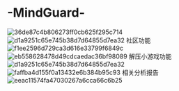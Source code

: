 # -MindGuard-
![36de87c4b806273ff0cb625f295c714](https://github.com/user-attachments/assets/959368f0-bba1-4db1-afc0-bf0574155ce5)
![d1a9251c65e745b38d7d64855d7ea32](https://github.com/user-attachments/assets/84079316-1087-4332-893b-6f1a64bbd038)
社区功能
![f1ee2596d729ca3d616e33799f6849c](https://github.com/user-attachments/assets/bcdf1417-4ffc-4d25-9963-78ff0be9231c)
![eb558628478d49cdcaedac36bf98089](https://github.com/user-attachments/assets/ed5bcf41-b3e3-4493-8bc7-f3469ea9c97b)
解压小游戏功能
![d1a9251c65e745b38d7d64855d7ea32](https://github.com/user-attachments/assets/7e2da792-f283-432c-aee7-07cf46435930)
![faffba4d155f0a13432e6b384b95c93](https://github.com/user-attachments/assets/3aaacc73-3625-4fb5-82a4-1ac682729531)
相关分析报告
![eeac11574fa47030267a6cca66c6b25](https://github.com/user-attachments/assets/d07ae1b9-6b0c-488f-a171-e05d03d69538)

